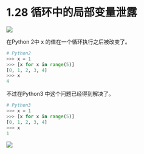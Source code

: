 # 1.28 循环中的局部变量泄露
![](http://image.iswbm.com/20200804124133.png)

在Python 2中 x 的值在一个循环执行之后被改变了。

```python
# Python2
>>> x = 1
>>> [x for x in range(5)]
[0, 1, 2, 3, 4]
>>> x
4
```

不过在Python3 中这个问题已经得到解决了。

```python
# Python3
>>> x = 1
>>> [x for x in range(5)]
[0, 1, 2, 3, 4]
>>> x
1
```



![](http://image.iswbm.com/20200607174235.png)

